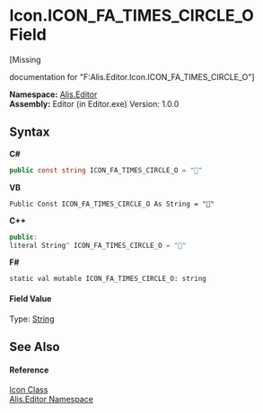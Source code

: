 # Icon.ICON_FA_TIMES_CIRCLE_O Field
 

\[Missing <summary> documentation for "F:Alis.Editor.Icon.ICON_FA_TIMES_CIRCLE_O"\]

**Namespace:**&nbsp;<a href="b150ade4-39de-a232-5f06-d3cdc1b2c538">Alis.Editor</a><br />**Assembly:**&nbsp;Editor (in Editor.exe) Version: 1.0.0

## Syntax

**C#**<br />
``` C#
public const string ICON_FA_TIMES_CIRCLE_O = ""
```

**VB**<br />
``` VB
Public Const ICON_FA_TIMES_CIRCLE_O As String = ""
```

**C++**<br />
``` C++
public:
literal String^ ICON_FA_TIMES_CIRCLE_O = ""
```

**F#**<br />
``` F#
static val mutable ICON_FA_TIMES_CIRCLE_O: string
```


#### Field Value
Type: <a href="https://docs.microsoft.com/dotnet/api/system.string" target="_blank">String</a>

## See Also


#### Reference
<a href="cc0f883c-67f8-f772-c6d7-a60b129f22a7">Icon Class</a><br /><a href="b150ade4-39de-a232-5f06-d3cdc1b2c538">Alis.Editor Namespace</a><br />